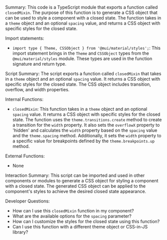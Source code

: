 Summary:
This code is a TypeScript module that exports a function called `closedMixin`. The purpose of this function is to generate a CSS object that can be used to style a component with a closed state. The function takes in a `theme` object and an optional `spacing` value, and returns a CSS object with specific styles for the closed state.

Import statements:
- `import type { Theme, CSSObject } from '@mui/material/styles';`: This import statement brings in the `Theme` and `CSSObject` types from the `@mui/material/styles` module. These types are used in the function signature and return type.

Script Summary:
The script exports a function called `closedMixin` that takes in a `theme` object and an optional `spacing` value. It returns a CSS object with specific styles for the closed state. The CSS object includes transition, overflow, and width properties.

Internal Functions:
- `closedMixin`: This function takes in a `theme` object and an optional `spacing` value. It returns a CSS object with specific styles for the closed state. The function uses the `theme.transitions.create` method to create a transition for the `width` property. It also sets the `overflowX` property to 'hidden' and calculates the `width` property based on the `spacing` value and the `theme.spacing` method. Additionally, it sets the `width` property to a specific value for breakpoints defined by the `theme.breakpoints.up` method.

External Functions:
- None

Interaction Summary:
This script can be imported and used in other components or modules to generate a CSS object for styling a component with a closed state. The generated CSS object can be applied to the component's styles to achieve the desired closed state appearance.

Developer Questions:
- How can I use this `closedMixin` function in my component?
- What are the available options for the `spacing` parameter?
- How can I customize the styles for the closed state using this function?
- Can I use this function with a different theme object or CSS-in-JS library?